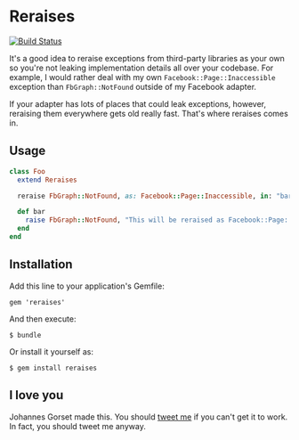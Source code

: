 # Reraises

[![Build Status](https://travis-ci.org/jgorset/reraises.png?branch=master)](https://travis-ci.org/jgorset/reraises)

It's a good idea to reraise exceptions from third-party libraries as your own so
you're not leaking implementation details all over your codebase. For example,
I would rather deal with my own `Facebook::Page::Inaccessible` exception than
`FbGraph::NotFound` outside of my Facebook adapter.

If your adapter has lots of places that could leak exceptions, however, reraising
them everywhere gets old really fast. That's where reraises comes in.

## Usage

```ruby
class Foo
  extend Reraises

  reraise FbGraph::NotFound, as: Facebook::Page::Inaccessible, in: "bar"

  def bar
    raise FbGraph::NotFound, "This will be reraised as Facebook::Page::Inaccessible"
  end
end
```

## Installation

Add this line to your application's Gemfile:

    gem 'reraises'

And then execute:

    $ bundle

Or install it yourself as:

    $ gem install reraises

## I love you

Johannes Gorset made this. You should [tweet me](http://twitter.com/jgorset) if you can't get
it to work. In fact, you should tweet me anyway.
